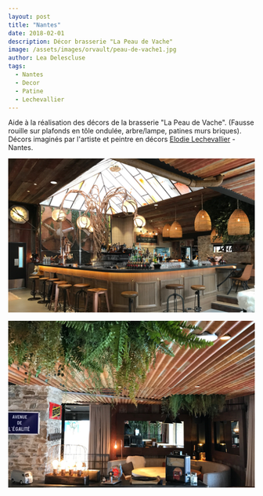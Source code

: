 ```yaml
---
layout: post
title: "Nantes"
date: 2018-02-01
description: Décor brasserie "La Peau de Vache"
image: /assets/images/orvault/peau-de-vache1.jpg
author: Lea Delescluse
tags:
  - Nantes
  - Decor
  - Patine
  - Lechevallier
---
```

Aide à la réalisation des décors de la brasserie "La Peau de Vache".
(Fausse rouille sur plafonds en tôle ondulée, arbre/lampe, patines murs briques).
Décors imaginés par l'artiste et peintre en décors <a href="http://www.facebook.com/profile.php?id=100007236108486" target="_blank">Elodie Lechevallier</a> - Nantes.

![Placeholder](/assets/images/orvault/peau-de-vache2.jpg)

![Placeholder](/assets/images/orvault/peau-de-vache3.jpg)
